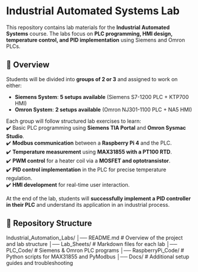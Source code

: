 # Industrial Automated Systems Lab  

This repository contains lab materials for the **Industrial Automated Systems** course. The labs focus on **PLC programming, HMI design, temperature control, and PID implementation** using Siemens and Omron PLCs.  

## 📌 Overview  

Students will be divided into **groups of 2 or 3** and assigned to work on either:  
- **Siemens System**: **5 setups available** (Siemens S7-1200 PLC + KTP700 HMI)  
- **Omron System**: **2 setups available** (Omron NJ301-1100 PLC + NA5 HMI)  

Each group will follow structured lab exercises to learn:  
✔️ Basic PLC programming using **Siemens TIA Portal** and **Omron Sysmac Studio**.  
✔️ **Modbus communication** between a **Raspberry Pi 4** and the PLC.  
✔️ **Temperature measurement** using **MAX31855 with a PT100 RTD**.  
✔️ **PWM control** for a heater coil via a **MOSFET and optotransistor**.  
✔️ **PID control implementation** in the PLC for precise temperature regulation.  
✔️ **HMI development** for real-time user interaction.  

At the end of the lab, students will **successfully implement a PID controller in their PLC** and understand its application in an industrial process.  

## 📂 Repository Structure  
Industrial_Automation_Labs/ │── README.md # Overview of the project and lab structure │── Lab_Sheets/ # Markdown files for each lab │── PLC_Code/ # Siemens & Omron PLC programs │── RaspberryPi_Code/ # Python scripts for MAX31855 and PyModbus │── Docs/ # Additional setup guides and troubleshooting

